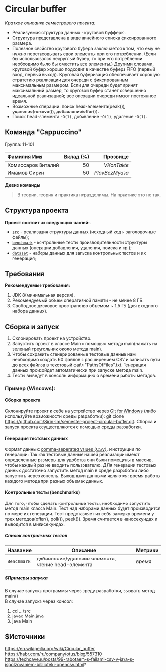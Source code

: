 # Circular buffer
_Краткое описание семестрового проекта:_
- Реализуемая структура данных - круговой буфферю.
- Структура представлена в виде линейного списка фиксированного размера.
- Полезное свойство кругового буфера заключается в том, что ему не нужно перетасовывать свои элементы
  при его потреблении. (Если бы использовался некруглый буфер, то при его потреблении необходимо было бы
  сместить все элементы.) Другими словами, круговой буфер хорошо подходит в качестве буфера FIFO (первый вход,
  первый выход). Круговая буферизация обеспечивает хорошую стратегию реализации для очереди с фиксированным
  максимальным размером. Если для очереди будет принят максимальный размер, то круговой буфер станет совершенно
  идеальной реализацией; все операции очереди имеют постоянное время.
- Возможные операции: поиск head-элемента(peak()), удаление(remove()), добавление(offer()).
- Поиск head-элемента -`O(1)`, добавление -`O(1)`, удаление -`O(1)`.

## Команда "Cappuccino"

Группа: 11-101

| Фамилия Имя         | Вклад (%) | Прозвище         |
| :---                |   ---:    |             ---: |
| Комиссаров Виталий  |     50    |  _VKonTakte_     |  
| Имамов Сирин        |     50    |  _PlovBezMyasa_  |   
  
**Девиз команды**
> В теории, теория и практика неразделимы. На практике это не так.
## Структура проекта

**Проект состоит из следующих частей:**.
- [`src`](src) - реализация структуры данных (исходный код и заголовочные файлы);
- [`benchmark`](benchmark) - контрольные тесты производительности структуры данных (операции добавления, удаления,
  поиска и пр.);
- [`dataset`](dataset) - наборы данных для запуска контрольных тестов и их генерация;
## Требования
**Рекомендуемые требования:**
1. JDK 8(минимальная версия).
2. Рекомендуемый объем оперативной памяти - не менее 8 ГБ.
3. Свободное дисковое пространство объемом ~ 1,5 ГБ (для входного набора данных).
## Сборка и запуск
1. Склонировать проект на устройство.
2. Запустить проект в классе Main с помощью метода main(нажать на зеленый треугольник около метода main).
3. Чтобы сохранить сгенерированные тестовые данные нам необходимо создать 60 файлов с расширением CSV и записать
пути до всех файлов в текстовый файл "PathsOfFiles".txt. Генерация данных произойдет автоматически при запуске
метода main.
4. Тесты выведут в консоль информацию о времени работы метадов.
### Пример (Windows):
#### Сборка проекта
Склонируйте проект к себе на устройство через [Git for Windows](https://gitforwindows.org/) (либо используйте
возможности среды разработки):
git clone https://github.com/Sirin-Im/semester-project-circular-buffer.git.
Сборка и запуск проекта осуществляются с помощью среды разработки.
#### Генерация тестовых данных
Формат данных: [comma-seperated values (CSV)](https://en.wikipedia.org/wiki/Comma-separated_values).
Инструкции по генерации:
Так как тестовые данные нашей реализации имеют определенные размеры для удобства они были помещены в массив, 
чтобы каждый раз не вводить пользователю. ДЛя генерации тестовых данных достаточно запустить метод main в среде
разработки либо запустить через консоль. Выходными данными являются: время работы каждого метода при разных 
объемах данных.
#### Контрольные тесты (benchmarks)
Для того, чтобы сделать контрольные тесты, необходимо запустить метод main класса Main. Тест над наборами данных будет
производится по мере их генерации. Тест представляет из себя замерку времени у трех методов(offer(), poll()), peek()).
Время считается в наносекундах и выводится в милисекундах.
##### Список контрольных тестов
| Название              | Описание                                           | Метрики  |
| :---                  | ---                                                | :---     |
| `Benchmark`           | добавление/удаление элемента, чтение head-элемента | _время_  |
##### $Примеры запуска
В случае запуска программы через среду разработки, вызвать метод main()  
В случае запуска через консол:
1. cd .../src
2. javac Main.java
3. java Main
## $Источники
https://en.wikipedia.org/wiki/Circular_buffer  
https://habr.com/ru/company/otus/blog/557310  
https://techcave.ru/posts/99-rabotaem-s-failami-csv-v-java-s-ispolzovaniem-biblioteki-opencsv.html?


